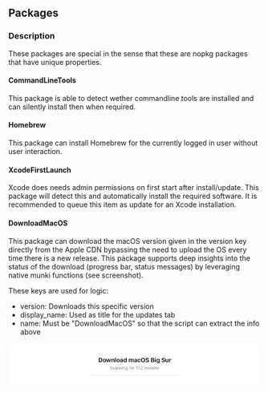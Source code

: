 ## Packages
### Description
These packages are special in the sense that these are nopkg packages that have unique properties.


#### CommandLineTools
This package is able to detect wether commandline tools are installed and can silently install then when required.
#### Homebrew
This package can install Homebrew for the currently logged in user without user interaction.
#### XcodeFirstLaunch
Xcode does needs admin permissions on first start after install/update. This package will detect this and automatically install the required software. It is recommended to queue this item as update for an Xcode installation.
#### DownloadMacOS
This package can download the macOS version given in the version key directly from the Apple CDN bypassing the need to upload the OS every time there is a new release. This package supports deep insights into the status of the download (progress bar, status messages) by leveraging native munki functions (see screenshot).

These keys are used for logic:
- version: Downloads this specific version
- display_name: Used as title for the updates tab
- name: Must be "DownloadMacOS" so that the script can extract the info above

![CatalogReporter Preview](../SamplePictures/DownloadMacOS.png)